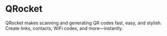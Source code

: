# QRocket
QRocket makes scanning and generating QR codes fast, easy, and stylish. Create links, contacts, WiFi codes, and more—instantly.
